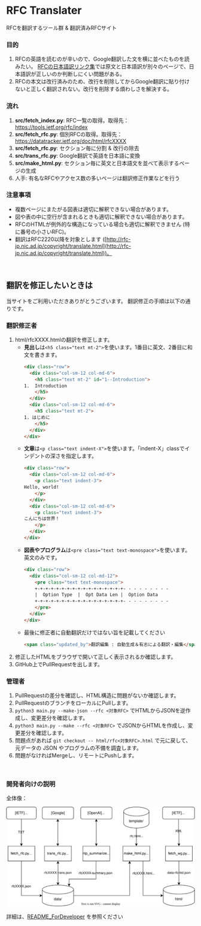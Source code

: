 
# RFC Translater

RFCを翻訳するツール群 & 翻訳済みRFCサイト

### 目的
1. RFCの英語を読むのが辛いので、Google翻訳した文を横に並べたものを読みたい。
[RFCの日本語訳リンク集](https://www.nic.ad.jp/ja/tech/rfc-jp-links.html)では原文と日本語訳が別々のページで、日本語訳が正しいのか判断しにくい問題がある。
2. RFCの本文は改行済みのため、改行を削除してからGoogle翻訳に貼り付けないと正しく翻訳されない。改行を削除する煩わしさを解決する。

### 流れ
1. **src/fetch_index.py**: RFC一覧の取得。取得先： https://tools.ietf.org/rfc/index
2. **src/fetch_rfc.py**: 個別RFCの取得。取得先： https://datatracker.ietf.org/doc/html/rfcXXXX
3. **src/fetch_rfc.py**: セクション毎に分割 & 改行の除去
4. **src/trans_rfc.py**: Google翻訳で英語を日本語に変換
5. **src/make_html.py**: セクション毎に英文と日本語文を並べて表示するページの生成
6. 人手: 有名なRFCやアクセス数の多いページは翻訳修正作業などを行う

### 注意事項
- 複数ページにまたがる図表は適切に解釈できない場合があります。
- 図や表の中に空行が含まれるときも適切に解釈できない場合があります。
- RFCのHTMLが例外的な構造になっている場合も適切に解釈できません (特に番号の小さいRFC)。
- 翻訳はRFC2220以降を対象とします ([http://rfc-jp.nic.ad.jp/copyright/translate.html](http://rfc-jp.nic.ad.jp/copyright/translate.html))。

<br>

## 翻訳を修正したいときは

当サイトをご利用いただきありがとうございます。
翻訳修正の手順は以下の通りです。

### 翻訳修正者

1. html/rfcXXXX.htmlの翻訳を修正します。
   - **見出し**は`<h5 class="text mt-2">`を使います。1番目に英文、2番目に和文を書きます。
      ```html
      <div class="row">
        <div class="col-sm-12 col-md-6">
          <h5 class="text mt-2" id="1--Introduction">
      1.  Introduction
          </h5>
        </div>
        <div class="col-sm-12 col-md-6">
          <h5 class="text mt-2">
      1. はじめに
          </h5>
        </div>
      </div>
      ```
   - **文章**は`<p class="text indent-X">`を使います。「indent-X」classでインデントの深さを指定します。
      ```html
      <div class="row">
        <div class="col-sm-12 col-md-6">
          <p class="text indent-3">
      Hello, world!
          </p>
        </div>
        <div class="col-sm-12 col-md-6">
          <p class="text indent-3">
      こんにちは世界！
          </p>
        </div>
      </div>
      ```
   - **図表やプログラム**は`<pre class="text text-monospace">`を使います。英文のみです。
      ```html
      <div class="row">
        <div class="col-sm-12 col-md-12">
          <pre class="text text-monospace">
          +-+-+-+-+-+-+-+-+-+-+-+-+-+-+-+-+- - - - - - - - -
          |  Option Type  |  Opt Data Len |  Option Data
          +-+-+-+-+-+-+-+-+-+-+-+-+-+-+-+-+- - - - - - - - -
          </pre>
        </div>
      </div>
      ```
   - 最後に修正者に自動翻訳だけではない旨を記載してください
     ```html
     <span class="updated_by">翻訳編集 : 自動生成＆有志による翻訳・編集</span>
     ```
2. 修正したHTMLをブラウザで開いて正しく表示されるか確認します。
3. GitHub上でPullRequestを出します。

### 管理者

1. PullRequestの差分を確認し、HTML構造に問題がないか確認します。
2. PullRequestのブランチをローカルにPullします。
3. `python3 main.py --make-json --rfc <対象RFC>` でHTMLからJSONを逆作成し、変更差分を確認します。
4. `python3 main.py --make --rfc <対象RFC>` でJSONからHTMLを作成し、変更差分を確認します。
5. 問題点があれば `git checkout -- html/rfc<対象RFC>.html` で元に戻して、元データの JSON やプログラムの不備を調査します。
6. 問題がなければMergeし、リモートにPushします。

<br>

### 開発者向けの説明

全体像：

![全体像](./img/rfc-trans.drawio.svg)

詳細は、[README_ForDeveloper](./README_ForDeveloper.md) を参照ください

